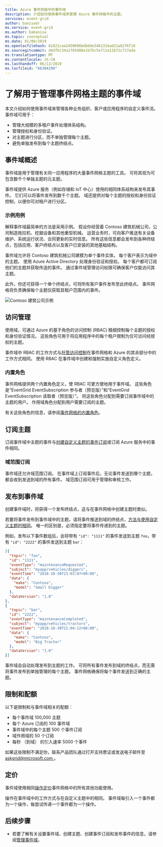 ```yaml
---
title: Azure 事件网格中的事件域
description: 介绍如何使用事件域来管理 Azure 事件网格中的主题。
services: event-grid
author: banisadr
ms.service: event-grid
ms.author: babanisa
ms.topic: conceptual
ms.date: 01/08/2019
ms.openlocfilehash: 61821caa2450096bdbdde3461316ad21a82f6f18
ms.sourcegitcommit: d4dfbc34a1f03488e1b7bc5e711a11b72c717ada
ms.translationtype: MT
ms.contentlocale: zh-CN
ms.lasthandoff: 06/13/2019
ms.locfileid: "66304298"
---
```

# <a name="understand-event-domains-for-managing-event-grid-topics"></a>了解用于管理事件网格主题的事件域

本文介绍如何使用事件域来管理各种业务组织、客户或应用程序的自定义事件流。 事件域可用于：

* 管理大规模的多租户事件处理体系结构。
* 管理授权和身份验证。
* 对主题进行分区，而不单独管理每个主题。
* 避免单独发布到每个主题终结点。

## <a name="event-domain-overview"></a>事件域概述

事件域是用于管理有关同一应用程序的大量事件网格主题的工具。 可将其视为可包含数千个单独主题的元主题。

事件域提供 Azure 服务（例如存储和 IoT 中心）使用的相同体系结构来发布其事件。 它们可以将事件发布到数千个主题。 域还提供对每个主题的授权和身份验证控制，以便你可对租户进行分区。

### <a name="example-use-case"></a>示例用例

解释事件域最简单的方法是采用示例。 假设你经营着 Contoso 建筑机械公司，公司制造拖拉机、挖掘设备和其他重型机械。 运营业务时，可向客户推送有关设备维护、系统运行状况、合同更新的实时信息。 所有这些信息都会发布到各种终结点，包括应用、客户终结点以及客户已安装的其他基础结构。

事件域允许将 Contoso 建筑机械公司建模为单个事件实体。 每个客户表示为域中的主题。 使用 Azure Active Directory 处理身份验证和授权。 每个客户都可订阅他们的主题并获取传送的事件。 通过事件域管理访问权限可确保客户仅能访问其主题。

此外，你还可获得一个单个终结点，可将所有客户事件发布至此终结点。 事件网格将负责确保每个主题仅获取其租户范围内的事件。

![Contoso 建筑公司示例](./media/event-domains/contoso-construction-example.png)

## <a name="access-management"></a>访问管理

使用域，可通过 Azure 的基于角色的访问控制 (RBAC) 精细控制每个主题的授权和身份验证情况。 这些角色可用于将应用程序中的每个租户限制为仅可访问经授权的主题。

事件域中 RBAC 的工作方式与[托管访问控制](security-authentication.md#management-access-control)在事件网格和 Azure 的其余部分中的工作方式相同。 使用 RBAC 在事件域中创建和强制实施自定义角色定义。

### <a name="built-in-roles"></a>内置角色

事件网格提供两个内置角色定义，使 RBAC 可更方便地用于事件域。 这些角色是“EventGrid EventSubscription 参与者（预览版）”和“EventGrid EventSubscription 读取者（预览版）”。   将这些角色分配到需要订阅事件域中的主题的用户。 作用域角色分配到用户需要订阅的主题。

有关这些角色的信息，请参阅[事件网格的内置角色](security-authentication.md#built-in-roles)。

## <a name="subscribing-to-topics"></a>订阅主题

订阅事件域中主题的事件与[创建自定义主题的事件订阅](./custom-event-quickstart.md)或订阅 Azure 服务中的事件相同。

### <a name="domain-scope-subscriptions"></a>域范围订阅

事件域还允许域范围订阅。 在事件域上订阅事件后，无论事件发送到哪个主题，都会收到发送到域的所有事件。 域范围订阅可用于管理和审核工作。

## <a name="publishing-to-an-event-domain"></a>发布到事件域

创建事件域时，将获得一个发布终结点，这与在事件网格中创建主题时类似。 

若要将事件发布到事件域中的主题，请将事件推送到域的终结点，[方法与使用自定义主题时相同](./post-to-custom-topic.md)。 唯一的区别是，必须指定要将事件传递到的主题。

例如，发布以下事件数组后，会将带有 `"id": "1111"` 的事件发送到主题 `foo`，带有 `"id": "2222"` 的事件发送到主题 `bar`：

```json
[{
  "topic": "foo",
  "id": "1111",
  "eventType": "maintenanceRequested",
  "subject": "myapp/vehicles/diggers",
  "eventTime": "2018-10-30T21:03:07+00:00",
  "data": {
    "make": "Contoso",
    "model": "Small Digger"
  },
  "dataVersion": "1.0"
},
{
  "topic": "bar",
  "id": "2222",
  "eventType": "maintenanceCompleted",
  "subject": "myapp/vehicles/tractors",
  "eventTime": "2018-10-30T21:04:12+00:00",
  "data": {
    "make": "Contoso",
    "model": "Big Tractor"
  },
  "dataVersion": "1.0"
}]
```

事件域会自动处理发布到主题的工作。 可将所有事件发布到域的终结点，而无需将事件发布到单独管理的每个主题。 事件网格确保将每个事件发送到正确的主题。

## <a name="limits-and-quotas"></a>限制和配额
以下是限制和与事件域相关的配额：

- 每个事件域 100,000 主题 
- 每个 Azure 订阅的 100 事件域 
- 事件域中的每个主题 500 个事件订阅
- 域作用域的 50 个订阅 
- 每秒 （到域） 的引入速率 5000 个事件

如果这些限制不满足你，联系产品团队通过打开支持票证或发送电子邮件至[ askgrid@microsoft.com ](mailto:askgrid.microsoft.com)。 

## <a name="pricing"></a>定价
事件域使用相同[操作定价](https://azure.microsoft.com/pricing/details/event-grid/)事件网格中的所有其他功能使用。

操作在事件域中的工作方式与在自定义主题中的相同。 事件域每引入一个事件都为一个操作，每尝试传递一个事件都为一个操作。

## <a name="next-steps"></a>后续步骤

* 若要了解有关设置事件域、创建主题、创建事件订阅和发布事件的信息，请参阅[管理事件域](./how-to-event-domains.md)。